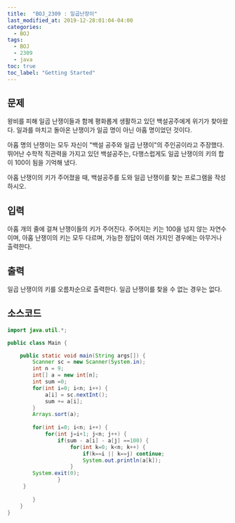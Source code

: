 ```yaml
---
title:  "BOJ_2309 : 일곱난장이"
last_modified_at: 2019-12-28:01:04-04:00
categories: 
  - BOJ
tags:
  - BOJ
  - 2309
  - java
toc: true
toc_label: "Getting Started"
---
```



## 문제

왕비를 피해 일곱 난쟁이들과 함께 평화롭게 생활하고 있던 백설공주에게 위기가 찾아왔다. 일과를 마치고 돌아온 난쟁이가 일곱 명이 아닌 아홉 명이었던 것이다.

아홉 명의 난쟁이는 모두 자신이 "백설 공주와 일곱 난쟁이"의 주인공이라고 주장했다. 뛰어난 수학적 직관력을 가지고 있던 백설공주는, 다행스럽게도 일곱 난쟁이의 키의 합이 100이 됨을 기억해 냈다.

아홉 난쟁이의 키가 주어졌을 때, 백설공주를 도와 일곱 난쟁이를 찾는 프로그램을 작성하시오.

## 입력

아홉 개의 줄에 걸쳐 난쟁이들의 키가 주어진다. 주어지는 키는 100을 넘지 않는 자연수이며, 아홉 난쟁이의 키는 모두 다르며, 가능한 정답이 여러 가지인 경우에는 아무거나 출력한다.

## 출력

일곱 난쟁이의 키를 오름차순으로 출력한다. 일곱 난쟁이를 찾을 수 없는 경우는 없다.

## 소스코드

```java
import java.util.*;

public class Main {

	public static void main(String args[]) {
		Scanner sc = new Scanner(System.in);
		int n = 9;
		int[] a = new int[n];
		int sum =0;
		for(int i=0; i<n; i++) {
			a[i] = sc.nextInt();
			sum += a[i];
		}
		Arrays.sort(a);
		
		for(int i=0; i<n; i++) {
			for(int j=i+1; j<n; j++) {
				if(sum - a[i] - a[j] ==100) {
					for(int k=0; k<n; k++) {
						if(k==i || k==j) continue;
						System.out.println(a[k]);
					}
        System.exit(0);
				}
     }
	
		}		
	}
}

```



